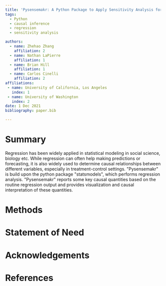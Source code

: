 ```yaml
---
title: 'Pysensemakr: A Python Package to Apply Sensitivity Analysis for Regression Models'
tags:
  - Python
  - causal inference
  - regression
  - sensitivity analysis

authors:
  - name: Zhehao Zhang
    affiliation: 2 
  - name: Nathan LaPierre
  	affiliation: 1
  - name: Brian Hill
  	affiliation: 1
  - name: Carlos Cinelli
  	affiliation: 2
affiliations:
 - name: University of California, Los Angeles
   index: 1
 - name: University of Washington
   index: 2
date: 1 Dec 2021
bibliography: paper.bib

---
```


# Summary

Regression has been widely applied in statistical modeling in social science, biology etc. While regression 
can often help making predictions or forecasting, it is also widely used to determine causal relationships between 
different variables, especially in treatment-control settings. "Pysensemakr" is build upon the python package "statsmodels", 
which performs regression analysis. "Pysensemakr" reports some key causal quantities based on the routine regression output and
provides visualization and  causal interpretation of these quantities.



# Methods




# Statement of Need




# Acknowledgements




# References
